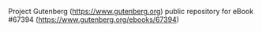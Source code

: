 Project Gutenberg (https://www.gutenberg.org) public repository for
eBook #67394 (https://www.gutenberg.org/ebooks/67394)
